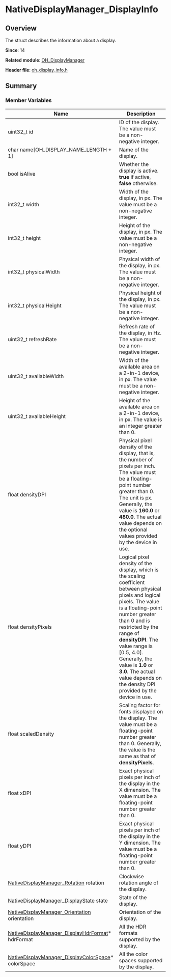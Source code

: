 # NativeDisplayManager_DisplayInfo
<!--Kit: ArkUI-->
<!--Subsystem: Window-->
<!--Owner: @oh_wangxk; @logn-->
<!--Designer: @hejunfei1991-->
<!--Tester: @qinliwen0417-->
<!--Adviser: @ge-yafang-->

## Overview

The struct describes the information about a display.

**Since**: 14

**Related module**: [OH_DisplayManager](capi-oh-displaymanager.md)

**Header file**: [oh_display_info.h](capi-oh-display-info-h.md)

## Summary

### Member Variables

| Name| Description|
| -- | -- |
| uint32_t id | ID of the display. The value must be a non-negative integer.|
| char name[OH_DISPLAY_NAME_LENGTH + 1] | Name of the display.|
| bool isAlive | Whether the display is active. **true** if active, **false** otherwise.|
| int32_t width | Width of the display, in px. The value must be a non-negative integer.|
| int32_t height | Height of the display, in px. The value must be a non-negative integer.|
| int32_t physicalWidth | Physical width of the display, in px. The value must be a non-negative integer.|
| int32_t physicalHeight | Physical height of the display, in px. The value must be a non-negative integer.|
| uint32_t refreshRate | Refresh rate of the display, in Hz. The value must be a non-negative integer.|
| uint32_t availableWidth | Width of the available area on a 2-in-1 device, in px. The value must be a non-negative integer.|
| uint32_t availableHeight | Height of the available area on a 2-in-1 device, in px. The value is an integer greater than 0.|
| float densityDPI | Physical pixel density of the display, that is, the number of pixels per inch. The value must be a floating-point number greater than 0. The unit is px. Generally, the value is **160.0** or **480.0**. The actual value depends on the optional values provided by the device in use.|
| float densityPixels | Logical pixel density of the display, which is the scaling coefficient between physical pixels and logical pixels. The value is a floating-point number greater than 0 and is restricted by the range of **densityDPI**. The value range is [0.5, 4.0]. Generally, the value is **1.0** or **3.0**. The actual value depends on the density DPI provided by the device in use.|
| float scaledDensity | Scaling factor for fonts displayed on the display. The value must be a floating-point number greater than 0. Generally, the value is the same as that of **densityPixels**.|
| float xDPI | Exact physical pixels per inch of the display in the X dimension. The value must be a floating-point number greater than 0.|
| float yDPI | Exact physical pixels per inch of the display in the Y dimension. The value must be a floating-point number greater than 0.|
| [NativeDisplayManager_Rotation](capi-oh-display-info-h.md#nativedisplaymanager_rotation) rotation | Clockwise rotation angle of the display.|
| [NativeDisplayManager_DisplayState](capi-oh-display-info-h.md#nativedisplaymanager_displaystate) state | State of the display.|
| [NativeDisplayManager_Orientation](capi-oh-display-info-h.md#nativedisplaymanager_orientation) orientation | Orientation of the display.|
| [NativeDisplayManager_DisplayHdrFormat](capi-nativedisplaymanager-displayhdrformat.md)* hdrFormat | All the HDR formats supported by the display.|
| [NativeDisplayManager_DisplayColorSpace](capi-nativedisplaymanager-displaycolorspace.md)* colorSpace | All the color spaces supported by the display.|

